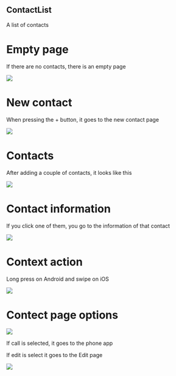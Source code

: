 ## ContactList
 A list of contacts
 
# Empty page

If there are no contacts, there is an empty page

![](Images/NoContacts.png)

# New contact

When pressing the + button, it goes to the new contact page

![](Images/NewContact.png)

# Contacts

After adding a couple of contacts, it looks like this

![](Images/Contacts.png)


# Contact information

If you click one of them, you go to the information of that contact

![](Images/ContactInformation.png)

# Context action

Long press on Android and swipe on iOS

![](Images/DialogMenu.png)

# Contect page options

![](Images/MoreOptions.png)

If call is selected, it goes to the phone app

If edit is select it goes to the Edit page

![](Images/EditContact.png)



